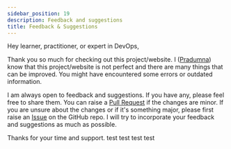 ```yaml
---
sidebar_position: 19
description: Feedback and suggestions
title: Feedback & Suggestions
---
```


Hey learner, practitioner, or expert in DevOps,

Thank you so much for checking out this project/website. I ([Pradumna](https://x.com/pradumna_Saraf)) know that this project/website is not perfect and there are many things that can be improved. You might have encountered some errors or outdated information.

I am always open to feedback and suggestions. If you have any, please feel free to share them. You can raise a [Pull Request](https://github.com/Pradumnasaraf/DevOps) if the changes are minor. If you are unsure about the changes or if it's something major, please first raise an [Issue](https://github.com/Pradumnasaraf/DevOps/issues/new/choose) on the GitHub repo. I will try to incorporate your feedback and suggestions as much as possible.

Thanks for your time and support.
test
test
test
test

